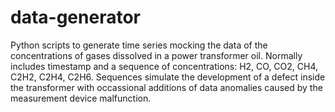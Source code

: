 # data-generator
Python scripts to generate time series mocking the data of the concentrations of gases dissolved in a power transformer oil.
Normally includes timestamp and a sequence of concentrations: H2, CO, CO2, CH4, C2H2, C2H4, C2H6.
Sequences simulate the development of a defect inside the transformer with occassional additions of data anomalies caused by the measurement device malfunction.
